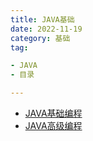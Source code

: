 ```yaml
---
title: JAVA基础
date: 2022-11-19
category: 基础
tag:

- JAVA
- 目录

---
```


- [JAVA基础编程](java-basic.md)
- [JAVA高级编程](computer.md)

